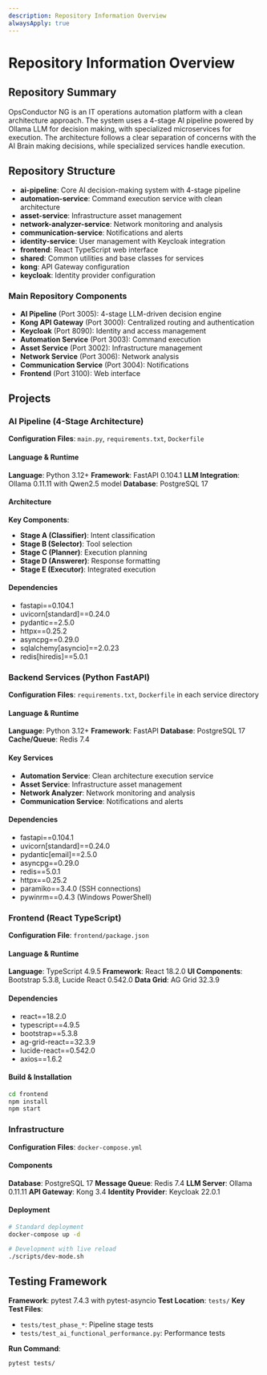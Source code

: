 ```yaml
---
description: Repository Information Overview
alwaysApply: true
---
```


# Repository Information Overview

## Repository Summary
OpsConductor NG is an IT operations automation platform with a clean architecture approach. The system uses a 4-stage AI pipeline powered by Ollama LLM for decision making, with specialized microservices for execution. The architecture follows a clear separation of concerns with the AI Brain making decisions, while specialized services handle execution.

## Repository Structure
- **ai-pipeline**: Core AI decision-making system with 4-stage pipeline
- **automation-service**: Command execution service with clean architecture
- **asset-service**: Infrastructure asset management
- **network-analyzer-service**: Network monitoring and analysis
- **communication-service**: Notifications and alerts
- **identity-service**: User management with Keycloak integration
- **frontend**: React TypeScript web interface
- **shared**: Common utilities and base classes for services
- **kong**: API Gateway configuration
- **keycloak**: Identity provider configuration

### Main Repository Components
- **AI Pipeline** (Port 3005): 4-stage LLM-driven decision engine
- **Kong API Gateway** (Port 3000): Centralized routing and authentication
- **Keycloak** (Port 8090): Identity and access management
- **Automation Service** (Port 3003): Command execution
- **Asset Service** (Port 3002): Infrastructure management
- **Network Service** (Port 3006): Network analysis
- **Communication Service** (Port 3004): Notifications
- **Frontend** (Port 3100): Web interface

## Projects

### AI Pipeline (4-Stage Architecture)
**Configuration Files**: `main.py`, `requirements.txt`, `Dockerfile`

#### Language & Runtime
**Language**: Python 3.12+
**Framework**: FastAPI 0.104.1
**LLM Integration**: Ollama 0.11.11 with Qwen2.5 model
**Database**: PostgreSQL 17

#### Architecture
**Key Components**:
- **Stage A (Classifier)**: Intent classification
- **Stage B (Selector)**: Tool selection
- **Stage C (Planner)**: Execution planning
- **Stage D (Answerer)**: Response formatting
- **Stage E (Executor)**: Integrated execution

#### Dependencies
- fastapi==0.104.1
- uvicorn[standard]==0.24.0
- pydantic==2.5.0
- httpx==0.25.2
- asyncpg==0.29.0
- sqlalchemy[asyncio]==2.0.23
- redis[hiredis]==5.0.1

### Backend Services (Python FastAPI)
**Configuration Files**: `requirements.txt`, `Dockerfile` in each service directory

#### Language & Runtime
**Language**: Python 3.12+
**Framework**: FastAPI
**Database**: PostgreSQL 17
**Cache/Queue**: Redis 7.4

#### Key Services
- **Automation Service**: Clean architecture execution service
- **Asset Service**: Infrastructure asset management
- **Network Analyzer**: Network monitoring and analysis
- **Communication Service**: Notifications and alerts

#### Dependencies
- fastapi==0.104.1
- uvicorn[standard]==0.24.0
- pydantic[email]==2.5.0
- asyncpg==0.29.0
- redis==5.0.1
- httpx==0.25.2
- paramiko==3.4.0 (SSH connections)
- pywinrm==0.4.3 (Windows PowerShell)

### Frontend (React TypeScript)
**Configuration File**: `frontend/package.json`

#### Language & Runtime
**Language**: TypeScript 4.9.5
**Framework**: React 18.2.0
**UI Components**: Bootstrap 5.3.8, Lucide React 0.542.0
**Data Grid**: AG Grid 32.3.9

#### Dependencies
- react==18.2.0
- typescript==4.9.5
- bootstrap==5.3.8
- ag-grid-react==32.3.9
- lucide-react==0.542.0
- axios==1.6.2

#### Build & Installation
```bash
cd frontend
npm install
npm start
```

### Infrastructure
**Configuration Files**: `docker-compose.yml`

#### Components
**Database**: PostgreSQL 17
**Message Queue**: Redis 7.4
**LLM Server**: Ollama 0.11.11
**API Gateway**: Kong 3.4
**Identity Provider**: Keycloak 22.0.1

#### Deployment
```bash
# Standard deployment
docker-compose up -d

# Development with live reload
./scripts/dev-mode.sh
```

## Testing Framework
**Framework**: pytest 7.4.3 with pytest-asyncio
**Test Location**: `tests/`
**Key Test Files**:
- `tests/test_phase_*`: Pipeline stage tests
- `tests/test_ai_functional_performance.py`: Performance tests

**Run Command**:
```bash
pytest tests/
```